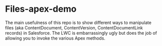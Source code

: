 # Files-apex-demo
The main usefulness of this repo is to show different ways to manipulate files (aka ContentDocument, ContentVersion, ContentDocumentLink records) in Salesforce.
The LWC is embarrassingly ugly but does the job of allowing you to invoke the various Apex methods.
